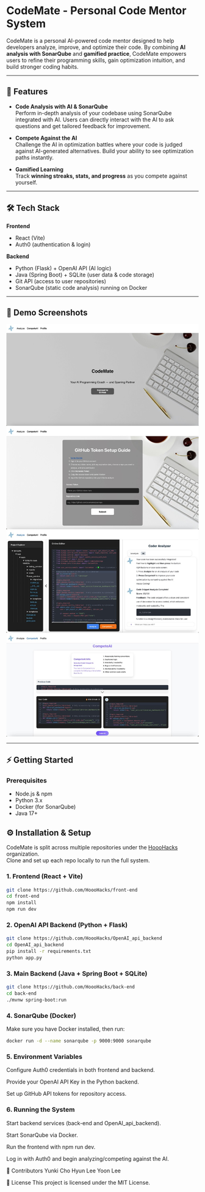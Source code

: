 # CodeMate - Personal Code Mentor System

CodeMate is a personal AI-powered code mentor designed to help developers analyze, improve, and optimize their code. By combining **AI analysis with SonarQube** and **gamified practice**, CodeMate empowers users to refine their programming skills, gain optimization intuition, and build stronger coding habits.

---

## 🚀 Features

- **Code Analysis with AI & SonarQube**  
  Perform in-depth analysis of your codebase using SonarQube integrated with AI. Users can directly interact with the AI to ask questions and get tailored feedback for improvement.

- **Compete Against the AI**  
  Challenge the AI in optimization battles where your code is judged against AI-generated alternatives. Build your ability to see optimization paths instantly.

- **Gamified Learning**  
  Track **winning streaks, stats, and progress** as you compete against yourself.

---

## 🛠 Tech Stack

**Frontend**
- React (Vite)  
- Auth0 (authentication & login)

**Backend**
- Python (Flask) + OpenAI API (AI logic)  
- Java (Spring Boot) + SQLite (user data & code storage)  
- Git API (access to user repositories)  
- SonarQube (static code analysis) running on Docker  

---

## 📸 Demo Screenshots
![CodeMate Dashboard](./codemate1.jpg)
![CodeMate GitHub Setup](./codemate2.jpg)
![CodeMate Analyze](./codemate3.jpg)
![CodeMate CompeteAI](./codemate4.jpg)

---

## ⚡ Getting Started

### Prerequisites
- Node.js & npm  
- Python 3.x  
- Docker (for SonarQube)  
- Java 17+  

## ⚙️ Installation & Setup

CodeMate is split across multiple repositories under the [HoooHacks](https://github.com/HoooHacks) organization.  
Clone and set up each repo locally to run the full system.

### 1. Frontend (React + Vite)
```bash
git clone https://github.com/HoooHacks/front-end
cd front-end
npm install
npm run dev
```
### 2. OpenAI API Backend (Python + Flask)
```bash
git clone https://github.com/HoooHacks/OpenAI_api_backend
cd OpenAI_api_backend
pip install -r requirements.txt
python app.py
```
### 3. Main Backend (Java + Spring Boot + SQLite)
```bash
git clone https://github.com/HoooHacks/back-end
cd back-end
./mvnw spring-boot:run
```
### 4. SonarQube (Docker)
Make sure you have Docker installed, then run:

```bash
docker run -d --name sonarqube -p 9000:9000 sonarqube
```
### 5. Environment Variables
Configure Auth0 credentials in both frontend and backend.

Provide your OpenAI API Key in the Python backend.

Set up GitHub API tokens for repository access.

### 6. Running the System
Start backend services (back-end and OpenAI_api_backend).

Start SonarQube via Docker.

Run the frontend with npm run dev.

Log in with Auth0 and begin analyzing/competing against the AI.

👥 Contributors
Yunki Cho
Hyun Lee
Yoon Lee

📜 License
This project is licensed under the MIT License.
